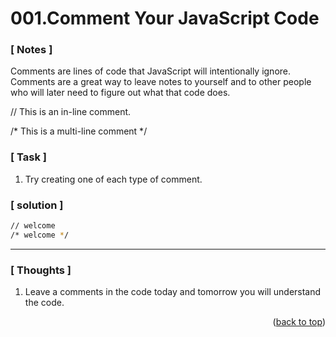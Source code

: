 <a name="topage"></a>

# 001.Comment Your JavaScript Code

### [ Notes ]
Comments are lines of code that JavaScript will intentionally ignore. <br/>
Comments are a great way to leave notes to yourself and to other people who will later need to figure out what that code does.

// This is an in-line comment.

/* This is a
multi-line comment 
*/

### [ Task ]
  1. Try creating one of each type of comment.

### [ solution ]

```sh
// welcome
/* welcome */
```

-----

### [ Thoughts ]

  1. Leave a comments in the code today and tomorrow you will understand the code.
     


<p align="right">(<a href="#topage">back to top</a>)</p>
<br/>
<br/>
